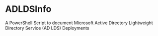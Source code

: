 # ADLDSInfo
A PowerShell Script to document Microsoft Active Directory Lightweight Directory Service (AD LDS) Deployments
